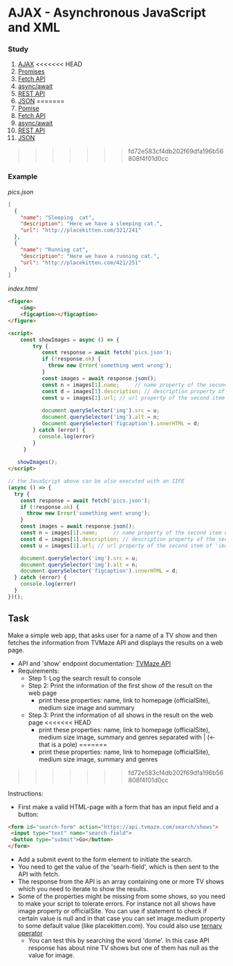 # AJAX - Asynchronous JavaScript and XML

### Study
1. [AJAX](https://www.w3schools.com/xml/ajax_intro.asp)
<<<<<<< HEAD
2. [Promises](https://dev.to/rjitsu/the-only-guide-you-ll-ever-need-to-understand-promises-and-async-await-24cd)
3. [Fetch API](https://developer.mozilla.org/en-US/docs/Web/API/Fetch_API/Using_Fetch)
4. [async/await](https://developer.mozilla.org/en-US/docs/Web/JavaScript/Reference/Statements/async_function) 
5. [REST API](https://restfulapi.net/)
6. [JSON](https://www.w3schools.com/js/js_json_intro.asp)
=======
1. [Pomise](https://developer.mozilla.org/en-US/docs/Web/JavaScript/Reference/Global_Objects/Promise)
1. [Fetch API](https://developer.mozilla.org/en-US/docs/Web/API/Fetch_API/Using_Fetch)
1. [async/await](https://developer.mozilla.org/en-US/docs/Web/JavaScript/Reference/Statements/async_function) 
1. [REST API](https://restfulapi.net/)
1. [JSON](https://www.w3schools.com/js/js_json_intro.asp)
>>>>>>> fd72e583cf4db202f69dfa196b56808f4f01d0cc
### Example
_pics.json_
```json
[
  {
    "name": "Sleeping  cat",
    "description": "Here we have a sleeping cat.",
    "url": "http://placekitten.com/321/241"
  },
  {
    "name": "Running cat",
    "description": "Here we have a running cat.",
    "url": "http://placekitten.com/421/251"
  }
]
```
_index.html_
```html
<figure>
    <img>
    <figcaption></figcaption>
</figure>

<script>   
    const showImages = async () => {  
        try {
           const response = await fetch('pics.json');
           if (!response.ok) {
             throw new Error('something went wrong');
           }
           const images = await response.json();
           const n = images[1].name;     // name property of the second item of 'images' array
           const d = images[1].description; // description property of the second item of 'images' array
           const u = images[1].url; // url property of the second item of 'images' array
           
           document.querySelector('img').src = u;
           document.querySelector('img').alt = n;
           document.querySelector('figcaption').innerHTML = d;
        } catch (error) {
          console.log(error)
        }                  
     }
   
   showImages();
</script>
```
```javascript
// the JavaScript above can be also executed with an IIFE
(async () => {
  try {
    const response = await fetch('pics.json');
    if (!response.ok) {
      throw new Error('something went wrong');
    }
    const images = await response.json();
    const n = images[1].name;     // name property of the second item of 'images' array
    const d = images[1].description; // description property of the second item of 'images' array
    const u = images[1].url; // url property of the second item of 'images' array

    document.querySelector('img').src = u;
    document.querySelector('img').alt = n;
    document.querySelector('figcaption').innerHTML = d;
  } catch (error) {
    console.log(error)
  }
})();
```

## Task
Make a simple web app, that asks user for a name of a TV show and then fetches the information from TVMaze API and displays the results on a web page. 
   * API and 'show' endpoint documentation: [TVMaze API](http://www.tvmaze.com/api#show-search) 
   * Requirements:
      * Step 1: Log the search result to console
      * Step 2: Print the information of the first show of the result on the web page
         * print these properties: name, link to homepage (officialSite), medium size image and summary
      * Step 3: Print the information of all shows in the result on the web page
<<<<<<< HEAD
         * print these properties: name, link to homepage (officialSite), medium size image, summary and genres separated with | (<-that is a pole)
=======
         * print these properties: name, link to homepage (officialSite), medium size image, summary and genres
>>>>>>> fd72e583cf4db202f69dfa196b56808f4f01d0cc
         
Instructions:     
   * First make a valid HTML-page with a form that has an input field and a button: 
   ```html
   <form id="search-form" action="https://api.tvmaze.com/search/shows">
    <input type="text" name="search-field">
    <button type="submit">Go</button>
   </form>
   ```
   * Add a submit event to the form element to initiate the search.
   * You need to get the value of the 'searh-field', which is then sent to the API with fetch.
   * The response from the API is an array containing one or more TV shows which you need to iterate to show the results.
   * Some of the properties might be missing from some shows, so you need to make your script to tolerate errors. For instance not all shows have image property or officialSite. You can use if statement to check if certain value is null and in that case you can set image.medium property to some default value (like placekitten.com). You could also use [ternary operator](https://developer.mozilla.org/en-US/docs/Web/JavaScript/Reference/Operators/Conditional_Operator)
      * You can test this by searching the word 'dome'. In this case API response has about nine TV shows but one of them has null as the value for image.
